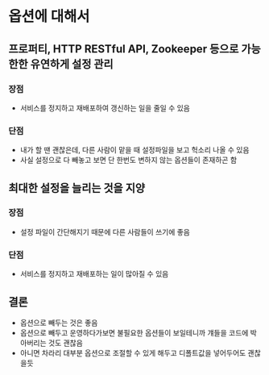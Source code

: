 # 옵션에 대해서

## 프로퍼티, HTTP RESTful API, Zookeeper 등으로 가능한한 유연하게 설정 관리

### 장점

* 서비스를 정지하고 재배포하여 갱신하는 일을 줄일 수 있음

### 단점

* 내가 할 땐 괜찮은데, 다른 사람이 맡을 때 설정파일을 보고 헉소리 나올 수 있음
* 사실 설정으로 다 빼놓고 보면 단 한번도 변하지 않는 옵션들이 존재하곤 함

## 최대한 설정을 늘리는 것을 지양

### 장점

* 설정 파일이 간단해지기 때문에 다른 사람들이 쓰기에 좋음

### 단점

* 서비스를 정지하고 재배포하는 일이 많아질 수 있음

## 결론

* 옵션으로 빼두는 것은 좋음
* 옵션으로 빼두고 운영하다가보면 불필요한 옵션들이 보일테니까 걔들을 코드에 박아버리는 것도 괜찮음
* 아니면 차라리 대부분 옵션으로 조절할 수 있게 해두고 디폴트값을 넣어두어도 괜찮을듯

